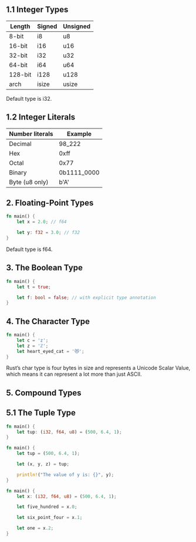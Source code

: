 
## 1.1 Integer Types  

|  Length  |  Signed  |  Unsigned  |
| ---- | ---- | ---- |
|  8-bit  |  i8  |  u8  |
|  16-bit  |  i16  |  u16  |
|  32-bit  |  i32  |  u32  |
|  64-bit  |  i64  |  u64  |
|  128-bit  |  i128  |  u128  |
|  arch  |  isize  |  usize  |

Default type is i32.

## 1.2 Integer Literals

|  Number literals	  |  Example  |
| ---- | ---- |
|  Decimal  |  98_222  |
|  Hex  |  0xff  |
|  Octal  |  0x77  |
|  Binary  |  0b1111_0000  |
|  Byte (u8 only)  |  b'A'  |

## 2. Floating-Point Types
```rust
fn main() {
    let x = 2.0; // f64

    let y: f32 = 3.0; // f32
}
```
Default type is f64.


## 3. The Boolean Type
```rust
fn main() {
    let t = true;

    let f: bool = false; // with explicit type annotation
}
```

## 4. The Character Type
```rust
fn main() {
    let c = 'z';
    let z = 'ℤ';
    let heart_eyed_cat = '😻';
}
```
 Rust’s char type is four bytes in size and represents a Unicode Scalar Value, which means it can represent a lot more than just ASCII. 



## 5. Compound Types
## 5.1 The Tuple Type
```rust
fn main() {
    let tup: (i32, f64, u8) = (500, 6.4, 1);
}
```
```rust
fn main() {
    let tup = (500, 6.4, 1);

    let (x, y, z) = tup;

    println!("The value of y is: {}", y);
}
```
```rust
fn main() {
    let x: (i32, f64, u8) = (500, 6.4, 1);

    let five_hundred = x.0;

    let six_point_four = x.1;

    let one = x.2;
}
```
